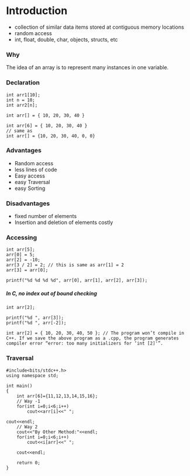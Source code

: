 # Introduction

* collection of similar data items stored at contiguous memory locations
* random access
* int, float, double, char, objects, structs, etc

### Why

The idea of an array is to represent many instances in one variable.

### Declaration

```
int arr1[10];
int n = 10;
int arr2[n];

int arr[] = { 10, 20, 30, 40 }

int arr[6] = { 10, 20, 30, 40 }
// same as
int arr[] = {10, 20, 30, 40, 0, 0}
```

### Advantages

* Random access
* less lines of code 
* Easy access
* easy Traversal
* easy Sorting 

### Disadvantages

* fixed number of elements
* Insertion and deletion of elements costly

### Accessing

```
int arr[5];
arr[0] = 5;
arr[2] = -10;
arr[3 / 2] = 2; // this is same as arr[1] = 2
arr[3] = arr[0];

printf("%d %d %d %d", arr[0], arr[1], arr[2], arr[3]);
```

##### In C, no index out of bound checking

```
int arr[2];

printf("%d ", arr[3]);
printf("%d ", arr[-2]);

int arr[2] = { 10, 20, 30, 40, 50 }; // The program won’t compile in C++. If we save the above program as a .cpp, the program generates compiler error “error: too many initializers for ‘int [2]'”. 
```

### Traversal

```
#include<bits/stdc++.h>
using namespace std;

int main()
{
	int arr[6]={11,12,13,14,15,16};
	// Way -1
	for(int i=0;i<6;i++)
		cout<<arr[i]<<" ";

cout<<endl;
	// Way 2
	cout<<"By Other Method:"<<endl;
	for(int i=0;i<6;i++)
		cout<<i[arr]<<" ";

	cout<<endl;

	return 0;
}
```